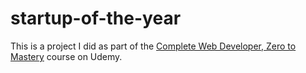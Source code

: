 # startup-of-the-year

This is a project I did as part of the [Complete Web Developer, Zero to Mastery](https://www.udemy.com/course/the-complete-web-developer-zero-to-mastery/) course on Udemy. 
